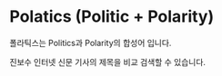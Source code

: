 # Polatics (Politic + Polarity)

폴라틱스는 Politics과 Polarity의 합성어 입니다.

진보수 인터넷 신문 기사의 제목을 비교 검색할 수 있습니다.

